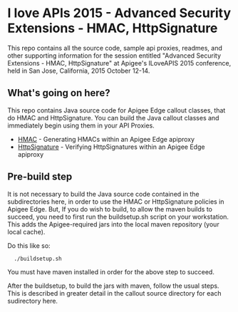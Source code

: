 # I love APIs 2015 - Advanced Security Extensions - HMAC, HttpSignature

This repo contains all the source code, sample api proxies, readmes, and other supporting information for the session entitled "Advanced Security Extensions - HMAC, HttpSignature" at Apigee's ILoveAPIS 2015 conference, held in San Jose, California, 2015 October 12-14. 


## What's going on here?

This repo contains Java source code for Apigee Edge callout classes, that do HMAC and HttpSignature.  You can build the Java callout classes and immediately begin using them in your API Proxies. 

- [HMAC](hmac) - Generating HMACs within an Apigee Edge apiproxy
- [HttpSignature](httpsig) - Verifying HttpSignatures within an Apigee Edge apiproxy


## Pre-build step

It is not necessary to build the Java source code contained in the subdirectories here, in order to use the HMAC or HttpSignature policies in Apigee Edge.  But, If you do wish to build, to allow the maven builds to succeed, you need to first run the buildsetup.sh script on your workstation. This adds the Apigee-required jars into the local maven repository (your local cache). 

Do this like so: 

```
  ./buildsetup.sh
```

You must have maven installed in order for the above step to succeed.

After the buildsetup, to build the jars with maven, follow the usual
steps.  This is described in greater detail in the callout source
directory for each sudirectory here.
